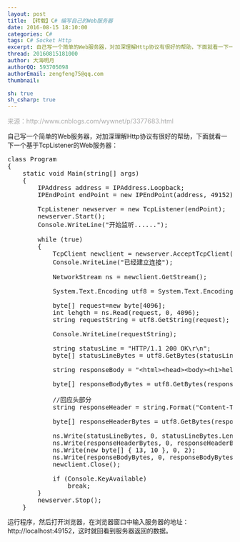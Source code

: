 ```yaml
---
layout: post
title: 【转载】C# 编写自己的Web服务器
date: 2016-08-15 18:10:00
categories: C#
tags: C# Socket Http 
excerpt: 自己写一个简单的Web服务器，对加深理解Http协议有很好的帮助，下面就看一下一个基于TcpListener的Web服务器
thread: 20160815181000
author: 大海明月
authorQQ: 593705098
authorEmail: zengfeng75@qq.com
thumbnail:

sh: true
sh_csharp: true
---
```



<p style="color:#AAA;">来源：http://www.cnblogs.com/wywnet/p/3377683.html</p>

<p>自己写一个简单的Web服务器，对加深理解Http协议有很好的帮助，下面就看一下一个基于TcpListener的Web服务器：</p>



<pre class="brush: csharp; ">
class Program
{
    static void Main(string[] args)
    {
        IPAddress address = IPAddress.Loopback;
        IPEndPoint endPoint = new IPEndPoint(address, 49152);

        TcpListener newserver = new TcpListener(endPoint);
        newserver.Start();
        Console.WriteLine("开始监听......");
        
        while (true)
        {
            TcpClient newclient = newserver.AcceptTcpClient();
            Console.WriteLine("已经建立连接");

            NetworkStream ns = newclient.GetStream();

            System.Text.Encoding utf8 = System.Text.Encoding.UTF8;

            byte[] request=new byte[4096];
            int lehgth = ns.Read(request, 0, 4096);
            string requestString = utf8.GetString(request);

            Console.WriteLine(requestString);

            string statusLine = "HTTP/1.1 200 OK\r\n";
            byte[] statusLineBytes = utf8.GetBytes(statusLine);

            string responseBody = &quot;&lt;html&gt;&lt;head&gt;&lt;body&gt;&lt;h1&gt;hello world&lt;/h1&gt;&lt;/body&gt;&lt;/head&gt;&lt;/html&gt;&quot;;

            byte[] responseBodyBytes = utf8.GetBytes(responseBody);

            //回应头部分
            string responseHeader = string.Format("Content-Type:text/html;charset=UTF-8\r\nContent-Length:{0}\r\n",responseBody.Length);

            byte[] responseHeaderBytes = utf8.GetBytes(responseHeader);

            ns.Write(statusLineBytes, 0, statusLineBytes.Length);
            ns.Write(responseHeaderBytes, 0, responseHeaderBytes.Length);
            ns.Write(new byte[] { 13, 10 }, 0, 2);
            ns.Write(responseBodyBytes, 0, responseBodyBytes.Length);
            newclient.Close();

            if (Console.KeyAvailable)
                break;
        }
        newserver.Stop();
    }
</pre>


运行程序，然后打开浏览器，在浏览器窗口中输入服务器的地址：http://localhost:49152，这时就回看到服务器返回的数据。

